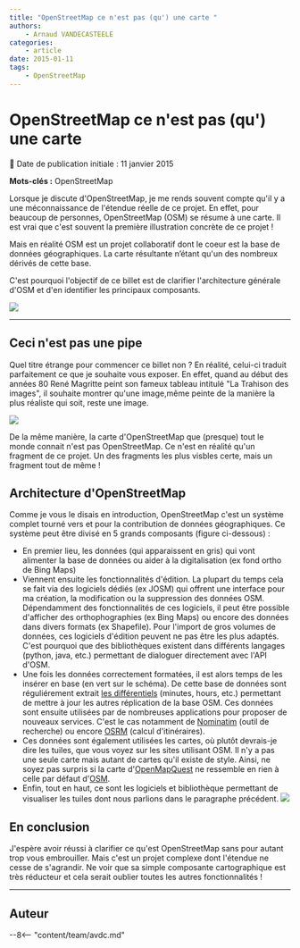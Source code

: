 ```yaml
---
title: "OpenStreetMap ce n'est pas (qu') une carte "
authors:
    - Arnaud VANDECASTEELE
categories:
    - article
date: 2015-01-11
tags:
    - OpenStreetMap
---
```


# OpenStreetMap ce n'est pas (qu') une carte

:calendar: Date de publication initiale : 11 janvier 2015

**Mots-clés :** OpenStreetMap

Lorsque je discute d'OpenStreetMap, je me rends souvent compte qu'il y a une méconnaissance de l'étendue réelle de ce projet. En effet, pour beaucoup de personnes, OpenStreetMap (OSM) se résume à une carte. Il est vrai que c'est souvent la première illustration concrète de ce projet !

Mais en réalité OSM est un projet collaboratif dont le coeur est la base de données géographiques. La carte résultante n’étant qu'un des nombreux dérivés de cette base.

C'est pourquoi l'objectif de ce billet est de clarifier l'architecture générale d'OSM et d'en identifier les principaux composants.

 ![](https://cdn.geotribu.fr/img/articles-blog-rdp/capture-ecran/Structural-Iceberg.png)

----

## Ceci n'est pas une pipe

Quel titre étrange pour commencer ce billet non ? En réalité, celui-ci traduit parfaitement ce que je souhaite vous exposer. En effet, quand au début des années 80 René Magritte peint son fameux tableau intitulé "La Trahison des images", il souhaite montrer qu'une image,même peinte de la manière la plus réaliste qui soit, reste une image.

![](https://cdn.geotribu.fr/img/articles-blog-rdp/capture-ecran/margritte.jpg)

De la même manière, la carte d'OpenStreetMap que (presque) tout le monde connait n'est pas OpenStreetMap. Ce n'est en réalité qu'un fragment de ce projet. Un des fragments les plus visbles certe, mais un fragment tout de même !

## Architecture d'OpenStreetMap

Comme je vous le disais en introduction, OpenStreetMap c'est un système complet tourné vers et pour la contribution de données géographiques. Ce système peut être divisé en 5 grands composants (figure ci-dessous) :

* En premier lieu, les données (qui apparaissent en gris) qui vont alimenter la base de données ou aider à la digitalisation (ex fond ortho de Bing Maps)
* Viennent ensuite les fonctionnalités d'édition. La plupart du temps cela se fait via des logiciels dédiés (ex JOSM) qui offrent une interface pour ma création, la modification ou la suppression des données OSM. Dépendamment des fonctionnalités de ces logiciels, il peut être possible d'afficher des orthophographies (ex Bing Maps) ou encore des données dans divers formats (ex Shapefile). Pour l'import de gros volumes de données, ces logiciels d'édition peuvent ne pas être les plus adaptés. C'est pourquoi que des bibliothèques existent dans différents langages (python, java, etc.) permettant de dialoguer directement avec l'API d'OSM.
* Une fois les données correctement formatées, il est alors temps de les insérer en base (en vert sur le schéma). De cette base de données sont réguliérement extrait [les différentiels](https://wiki.openstreetmap.org/wiki/Planet.osm/diffs) (minutes, hours, etc.) permettant de mettre à jour les autres réplication de la base OSM. Ces données sont ensuite utilisées par de nombreuses applications pour proposer de nouveaux services. C'est le cas notamment de [Nominatim](https://nominatim.openstreetmap.org/) (outil de recherche) ou encore [OSRM](http://map.project-osrm.org/) (calcul d'itinéraires).
* Ces données sont également utilisées les cartes, où plutôt devrais-je dire les tuiles, que vous voyez sur les sites utilisant OSM. Il n'y a pas une seule carte mais autant de cartes qu'il existe de style. Ainsi, ne soyez pas surpris si la carte d'[OpenMapQuest](http://open.mapquest.co.uk/) ne ressemble en rien à celle par défaut d'[OSM](https://www.openstreetmap.org/).
* Enfin, tout en haut, ce sont les logiciels et bibliothèque permettant de visualiser les tuiles dont nous parlions dans le paragraphe précédent.
![](https://cdn.geotribu.fr/img/articles-blog-rdp/capture-ecran/OSM_Components.png)

## En conclusion

J'espère avoir réussi à clarifier ce qu'est OpenStreetMap sans pour autant trop vous embrouiller. Mais c'est un projet complexe dont l'étendue ne cesse de s'agrandir. Ne voir que sa simple composante cartographique est très réducteur et cela serait oublier toutes les autres fonctionnalités !

----

## Auteur

--8<-- "content/team/avdc.md"
